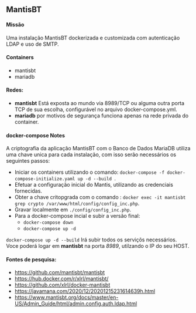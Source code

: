 ## MantisBT

#### Missão

Uma instalação MantisBT dockerizada e customizada com autenticação LDAP e uso de SMTP. 
#### Containers

- mantisbt
- mariadb


#### Redes:

- **mantisbt** Está exposta ao mundo via 8989/TCP ou alguma outra porta TCP de sua escolha, configurável no arquivo docker-compose.yml.
- **mariadb** por motivos de segurança funciona apenas na rede privada do container.

#### docker-compose Notes

A criptografia da aplicação MantisBT com o Banco de Dados MariaDB utiliza uma chave unica para cada instalação, com isso serão necessários os seguintes passos:
- Iniciar os containers utilizando o comando: `docker-compose -f docker-compose-initialize.yaml up -d --build `.
- Efetuar a configuração inicial do Mantis, utilizando as credenciais fornecidas.
- Obter a chave critopgrada com o comando : ` docker exec -it mantisbt grep crypto /var/www/html/config/config_inc.php `.
- Gravar localmente em `./config/config_inc.php`.
- Para a docker-compose incial e subir a versão final:
  - `docker-compose down`
  - `docker-compose up -d `


`docker-compose up -d --build` Irá subir todos os serviçõs necessários. Voce poderá logar em **mantisbt** na porta *8989*, utilzando o IP do seu HOST.

#### Fontes de pesquisa:
- https://github.com/mantisbt/mantisbt
- https://hub.docker.com/r/xlrl/mantisbt/
- https://github.com/xlrl/docker-mantisbt
- https://javamana.com/2020/12/20201215231614639h.html
- https://www.mantisbt.org/docs/master/en-US/Admin_Guide/html/admin.config.auth.ldap.html
